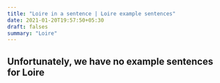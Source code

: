 ```yaml
---
title: "Loire in a sentence | Loire example sentences"
date: 2021-01-20T19:57:50+05:30
draft: falses
summary: "Loire"
---
```

## Unfortunately, we have no example sentences for Loire                 
